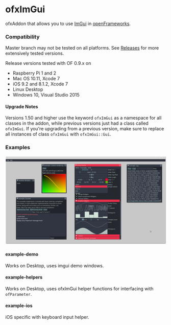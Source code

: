 # ofxImGui

ofxAddon that allows you to use [ImGui](https://github.com/ocornut/imgui) in [openFrameworks](https://github.com/openframeworks/openFrameworks).

### Compatibility
Master branch may not be tested on all platforms. See [Releases](https://github.com/jvcleave/ofxImGui/releases/) for more extensively tested versions.

Release versions tested with OF 0.9.x on
 - Raspberry Pi 1 and 2
 - Mac OS 10.11, Xcode 7
 - iOS 9.2 and 8.1.2, Xcode 7
 - Linux Desktop
 - Windows 10, Visual Studio 2015



#### Upgrade Notes
Versions 1.50 and higher use the keyword `ofxImGui` as a namespace for all classes in the addon, while previous versions just had a class called `ofxImGui`. If you're upgrading from a previous version, make sure to replace all instances of class `ofxImGui` with `ofxImGui::Gui`.

### Examples

![Screenshot](images/Screenshot.png)

#### example-demo    
Works on Desktop, uses imgui demo windows.

#### example-helpers
Works on Desktop, uses ofxImGui helper functions for interfacing with `ofParameter`.

#### example-ios  
iOS specific with keyboard input helper.
